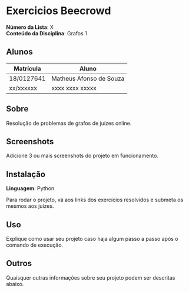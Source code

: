 # Exercicios Beecrowd

**Número da Lista**: X<br>
**Conteúdo da Disciplina**: Grafos 1<br>

## Alunos
| Matrícula | Aluno |
| -- | -- |
| 18/0127641 | Matheus Afonso de Souza |
| xx/xxxxxx  |  xxxx xxxx xxxxx |

## Sobre 

Resolução de problemas de grafos de juízes online.

## Screenshots
Adicione 3 ou mais screenshots do projeto em funcionamento.

## Instalação 
**Linguagem**: Python

Para rodar o projeto, vá aos links dos exercícios resolvidos e submeta os mesmos aos juízes.

## Uso 
Explique como usar seu projeto caso haja algum passo a passo após o comando de execução.

## Outros 
Quaisquer outras informações sobre seu projeto podem ser descritas abaixo.

